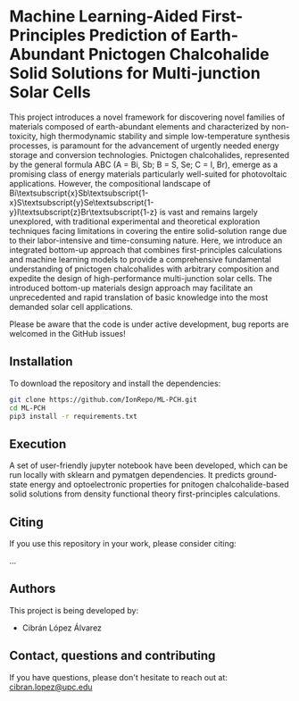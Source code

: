 # Machine Learning-Aided First-Principles Prediction of Earth-Abundant Pnictogen Chalcohalide Solid Solutions for Multi-junction Solar Cells

This project introduces a novel framework for discovering novel families of materials composed of earth-abundant elements and characterized by non-toxicity, high thermodynamic stability and simple low-temperature synthesis processes, is paramount for the advancement of urgently needed energy storage and conversion technologies. Pnictogen chalcohalides, represented by the general formula ABC (A = Bi, Sb; B = S, Se; C = I, Br), emerge as a promising class of energy materials particularly well-suited for photovoltaic applications. However, the compositional landscape of Bi\textsubscript{x}Sb\textsubscript{1-x}S\textsubscript{y}Se\textsubscript{1-y}I\textsubscript{z}Br\textsubscript{1-z} is vast and remains largely unexplored, with traditional experimental and theoretical exploration techniques facing limitations in covering the entire solid-solution range due to their labor-intensive and time-consuming nature. Here, we introduce an integrated bottom-up approach that combines first-principles calculations and machine learning models to provide a comprehensive fundamental understanding of pnictogen chalcohalides with arbitrary composition and expedite the design of high-performance multi-junction solar cells. The introduced bottom-up materials design approach may facilitate an unprecedented and rapid translation of basic knowledge into the most demanded solar cell applications.

Please be aware that the code is under active development, bug reports are welcomed in the GitHub issues!

## Installation

To download the repository and install the dependencies:

```bash
git clone https://github.com/IonRepo/ML-PCH.git
cd ML-PCH
pip3 install -r requirements.txt
```

## Execution

A set of user-friendly jupyter notebook have been developed, which can be run locally with sklearn and pymatgen dependencies. It predicts ground-state energy and optoelectronic properties for pnitogen chalcohalide-based solid solutions from density functional theory first-principles calculations.

## Citing

If you use this repository in your work, please consider citing:

...

## Authors

This project is being developed by:

 - Cibrán López Álvarez

## Contact, questions and contributing

If you have questions, please don't hesitate to reach out at: cibran.lopez@upc.edu
